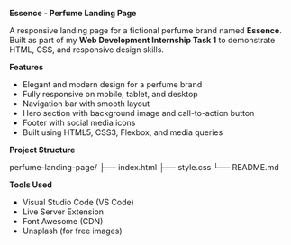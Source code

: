 **Essence - Perfume Landing Page** 

A responsive landing page for a fictional perfume brand named **Essence**. Built as part of my **Web Development Internship Task 1** to demonstrate HTML, CSS, and responsive design skills.

**Features**

- Elegant and modern design for a perfume brand
- Fully responsive on mobile, tablet, and desktop
- Navigation bar with smooth layout
- Hero section with background image and call-to-action button
- Footer with social media icons
- Built using HTML5, CSS3, Flexbox, and media queries

**Project Structure**

perfume-landing-page/
├── index.html
├── style.css
└── README.md

**Tools Used**

- Visual Studio Code (VS Code)
- Live Server Extension
- Font Awesome (CDN)
- Unsplash (for free images)

  
